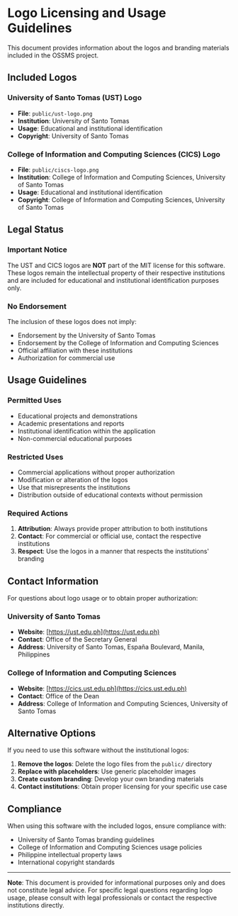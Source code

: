 # Logo Licensing and Usage Guidelines

This document provides information about the logos and branding materials included in the OSSMS project.

## Included Logos

### University of Santo Tomas (UST) Logo
- **File**: `public/ust-logo.png`
- **Institution**: University of Santo Tomas
- **Usage**: Educational and institutional identification
- **Copyright**: University of Santo Tomas

### College of Information and Computing Sciences (CICS) Logo
- **File**: `public/ciscs-logo.png`
- **Institution**: College of Information and Computing Sciences, University of Santo Tomas
- **Usage**: Educational and institutional identification
- **Copyright**: College of Information and Computing Sciences, University of Santo Tomas

## Legal Status

### Important Notice
The UST and CICS logos are **NOT** part of the MIT license for this software. These logos remain the intellectual property of their respective institutions and are included for educational and institutional identification purposes only.

### No Endorsement
The inclusion of these logos does not imply:
- Endorsement by the University of Santo Tomas
- Endorsement by the College of Information and Computing Sciences
- Official affiliation with these institutions
- Authorization for commercial use

## Usage Guidelines

### Permitted Uses
- Educational projects and demonstrations
- Academic presentations and reports
- Institutional identification within the application
- Non-commercial educational purposes

### Restricted Uses
- Commercial applications without proper authorization
- Modification or alteration of the logos
- Use that misrepresents the institutions
- Distribution outside of educational contexts without permission

### Required Actions
1. **Attribution**: Always provide proper attribution to both institutions
2. **Contact**: For commercial or official use, contact the respective institutions
3. **Respect**: Use the logos in a manner that respects the institutions' branding

## Contact Information

For questions about logo usage or to obtain proper authorization:

### University of Santo Tomas
- **Website**: [https://ust.edu.ph](https://ust.edu.ph)
- **Contact**: Office of the Secretary General
- **Address**: University of Santo Tomas, España Boulevard, Manila, Philippines

### College of Information and Computing Sciences
- **Website**: [https://cics.ust.edu.ph](https://cics.ust.edu.ph)
- **Contact**: Office of the Dean
- **Address**: College of Information and Computing Sciences, University of Santo Tomas

## Alternative Options

If you need to use this software without the institutional logos:

1. **Remove the logos**: Delete the logo files from the `public/` directory
2. **Replace with placeholders**: Use generic placeholder images
3. **Create custom branding**: Develop your own branding materials
4. **Contact institutions**: Obtain proper licensing for your specific use case

## Compliance

When using this software with the included logos, ensure compliance with:
- University of Santo Tomas branding guidelines
- College of Information and Computing Sciences usage policies
- Philippine intellectual property laws
- International copyright standards

---

**Note**: This document is provided for informational purposes only and does not constitute legal advice. For specific legal questions regarding logo usage, please consult with legal professionals or contact the respective institutions directly. 